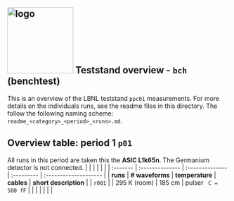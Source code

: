 ## <img src="./../../logo/lbnl_logo.png" alt="logo" width="150"/> Teststand overview  - `bch` (benchtest)
This is an overview of the LBNL teststand `ppc01` measurements. For more details on the individuals runs, see the readme files in this directory. 
The follow the following naming scheme: `readme_<category>_<period>_<runs>.md`.  

<style>
@media (prefers-color-scheme: dark) {
  .logo-inline {
    content: url("./../../logo/lbnl_logo_dark.png");
  }
}
</style>

## Overview table: period 1 `p01`   
All runs in this period are taken this the **ASIC L1k65n**. The Germanium detector is not connected. 
|          |                 |                 |            |                       |
| :------- | :-------------- | :-------------- | :--------- | :-------------------- |
| **runs** | **# waveforms** | **temperature** | **cables** | **short description** |
| `r001`   |                 | 295 K (room)    | 185 cm     | pulser  ` C = 500 fF` |
|          |                 |                 |            |                       |


